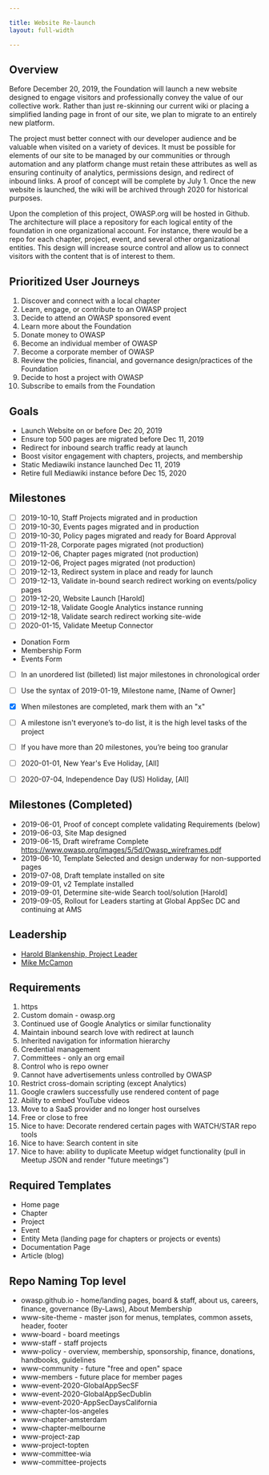 ```yaml
---

title: Website Re-launch
layout: full-width

---
```


## Overview

Before December 20, 2019, the Foundation will launch a new website designed to engage visitors and professionally convey the value of our collective work. Rather than just re-skinning our current wiki or placing a simplified landing page in front of our site, we plan to migrate to an entirely new platform. 

The project must better connect with our developer audience and be valuable when visited on a variety of devices. It must be possible for elements of our site to be managed by our communities or through automation and any platform change must retain these attributes as well as ensuring continuity of analytics, permissions design, and redirect of inbound links. A proof of concept will be complete by July 1. Once the new website is launched, the wiki will be archived through 2020 for historical purposes.

Upon the completion of this project, OWASP.org will be hosted in Github. The architecture will place a repository for each logical entity of the foundation in one organizational account. For instance, there would be a repo for each chapter, project, event, and several other organizational entities. This design will increase source control and allow us to connect visitors with the content that is of interest to them.

## Prioritized User Journeys
1. Discover and connect with a local chapter
1. Learn, engage, or contribute to an OWASP project
1. Decide to attend an OWASP sponsored event
1. Learn more about the Foundation
1. Donate money to OWASP
1. Become an individual member of OWASP
1. Become a corporate member of OWASP
1. Review the policies, financial, and governance design/practices of the Foundation
1. Decide to host a project with OWASP
1. Subscribe to emails from the Foundation

## Goals
* Launch Website on or before Dec 20, 2019
* Ensure top 500 pages are migrated before Dec 11, 2019
* Redirect for inbound search traffic ready at launch
* Boost visitor engagement with chapters, projects, and membership
* Static Mediawiki instance launched Dec 11, 2019
* Retire full Mediawiki instance before Dec 15, 2020

## Milestones
* [ ] 2019-10-10, Staff Projects migrated and in production
* [ ] 2019-10-30, Events pages migrated and in production
* [ ] 2019-10-30, Policy pages migrated and ready for Board Approval
* [ ] 2019-11-28, Corporate pages migrated (not production)
* [ ] 2019-12-06, Chapter pages migrated (not production)
* [ ] 2019-12-06, Project pages migrated (not production)
* [ ] 2019-12-13, Redirect system in place and ready for launch
* [ ] 2019-12-13, Validate in-bound search redirect working on events/policy pages
* [ ] 2019-12-20, Website Launch [Harold]
* [ ] 2019-12-18, Validate Google Analytics instance running
* [ ] 2019-12-18, Validate search redirect working site-wide
* [ ] 2020-01-15, Validate Meetup Connector
* Donation Form
* Membership Form
* Events Form
* [ ] In an unordered list (billeted) list major milestones in chronological order
* [ ] Use the syntax of 2019-01-19, Milestone name, [Name of Owner]
* [x] When milestones are completed, mark them with an "x"
* [ ] A milestone isn't everyone’s to-do list, it is the high level tasks of the project
* [ ] If you have more than 20 milestones, you’re being too granular
* [ ] 2020-01-01, New Year's Eve Holiday, [All]
* [ ] 2020-07-04, Independence Day (US) Holiday, [All]


## Milestones (Completed)
* 2019-06-01, Proof of concept complete validating Requirements (below)
* 2019-06-03, Site Map designed
* 2019-06-15, Draft wireframe Complete https://www.owasp.org/images/5/5d/Owasp_wireframes.pdf
* 2019-06-10, Template Selected and design underway for non-supported pages
* 2019-07-08, Draft template installed on site
* 2019-09-01, v2 Template installed
* 2019-09-01, Determine site-wide Search tool/solution [Harold]
* 2019-09-05, Rollout for Leaders starting at Global AppSec DC and continuing at AMS


## Leadership

* [Harold Blankenship, Project Leader](mailto:harold.blankenship@owasp.com?Subject=Website%20Relaunch)
* [Mike McCamon](mailto:mike.mccamon@owasp.com?Subject=Website%20Relaunch)

##  Requirements
1. https
1.  Custom domain - owasp.org
1. Continued use of Google Analytics or similar functionality
1. Maintain inbound search love with redirect at launch
1. Inherited navigation for information hierarchy
1. Credential management
  1. Committees - only an org email
  2. Control who is repo owner
1. Cannot have advertisements unless controlled by OWASP
1. Restrict cross-domain scripting (except Analytics)
1. Google crawlers successfully use rendered content of page
1. Ability to embed YouTube videos
1. Move to a SaaS provider and no longer host ourselves
1. Free or close to free
1. Nice to have: Decorate rendered certain pages with WATCH/STAR repo tools
1. Nice to have: Search content in site
1. Nice to have: ability to duplicate Meetup widget functionality (pull in Meetup JSON and render "future meetings")

##  Required Templates
* Home page
* Chapter
* Project
* Event
* Entity Meta (landing page for chapters or projects or events)
* Documentation Page
* Article (blog)

## Repo Naming Top level
* owasp.github.io - home/landing pages, board & staff, about us, careers, finance, governance (By-Laws), About Membership
* www-site-theme - master json for menus, templates, common assets, header, footer
* www-board - board meetings
* www-staff - staff projects
* www-policy - overview, membership, sponsorship, finance, donations, handbooks, guidelines
* www-community - future "free and open" space
* www-members - future place for member pages
* www-event-2020-GlobalAppSecSF
* www-event-2020-GlobalAppSecDublin
* www-event-2020-AppSecDaysCalifornia
* www-chapter-los-angeles
* www-chapter-amsterdam
* www-chapter-melbourne
* www-project-zap
* www-project-topten
* www-committee-wia
* www-committee-projects

